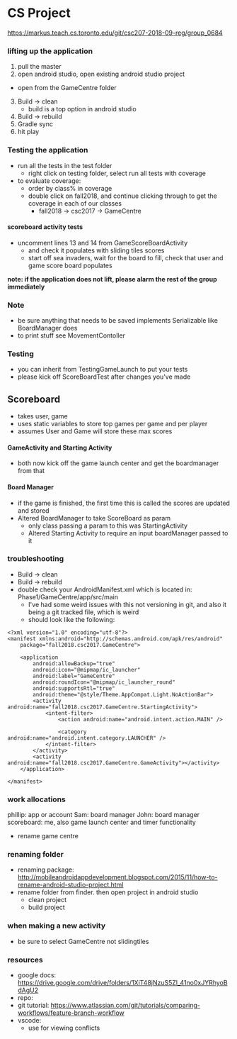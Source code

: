 # CS Project
https://markus.teach.cs.toronto.edu/git/csc207-2018-09-reg/group_0684

### lifting up the application
1. pull the master
2. open android studio, open existing android studio project
  - open from the GameCentre folder
3. Build -> clean
    - build is a top option in android studio
4. Build -> rebuild
5. Gradle sync
6. hit play

### Testing the application
- run all the tests in the test folder
    - right click on testing folder, select run all tests with coverage
- to evaluate coverage: 
    - order by class% in coverage
    - double click on fall2018, and continue clicking through to get the coverage in each of our classes
        - fall2018 -> csc2017 -> GameCentre

#### scoreboard activity tests
- uncomment lines 13 and 14 from GameScoreBoardActivity
    - and check it populates with sliding tiles scores
    - start off sea invaders, wait for the board to fill, check that user and game score board populates

**note: if the application does not lift, please alarm the rest of the group immediately**

### Note
- be sure anything that needs to be saved implements Serializable like BoardManager does
- to print stuff see MovementContoller

### Testing
- you can inherit from TestingGameLaunch to put your tests
- please kick off ScoreBoardTest after changes you've made

## Scoreboard
- takes user, game
- uses static variables to store top games per game and per player
- assumes User and Game will store these max scores

#### GameActivity and Starting Activity
- both now kick off the game launch center and get the boardmanager from that

#### Board Manager
- if the game is finished, the first time this is called the scores are updated and stored
- Altered BoardManager to take ScoreBoard as param
    - only class passing a param to this was StartingActivity
    - Altered Starting Activity to require an input boardManager passed to it

### troubleshooting
- Build -> clean
- Build -> rebuild
- double check your AndroidManifest.xml which is located in: Phase1/GameCentre/app/src/main
    - I've had some weird issues with this not versioning in git, and also it being a git tracked file, which is weird
    - should look like the following:

```{java}
<?xml version="1.0" encoding="utf-8"?>
<manifest xmlns:android="http://schemas.android.com/apk/res/android"
    package="fall2018.csc2017.GameCentre">

    <application
        android:allowBackup="true"
        android:icon="@mipmap/ic_launcher"
        android:label="GameCentre"
        android:roundIcon="@mipmap/ic_launcher_round"
        android:supportsRtl="true"
        android:theme="@style/Theme.AppCompat.Light.NoActionBar">
        <activity android:name="fall2018.csc2017.GameCentre.StartingActivity">
            <intent-filter>
                <action android:name="android.intent.action.MAIN" />

                <category android:name="android.intent.category.LAUNCHER" />
            </intent-filter>
        </activity>
        <activity android:name="fall2018.csc2017.GameCentre.GameActivity"></activity>
    </application>

</manifest>
```


### work allocations
phillip: app or account
Sam: board manager
John: board manager
scoreboard: me, also game launch center and timer functionality
  - rename game centre


### renaming folder
- renaming package: http://mobileandroidappdevelopment.blogspot.com/2015/11/how-to-rename-android-studio-project.html
- rename folder from finder. then open project in android studio
    - clean project
    - build project

### when making a new activity
- be sure to select GameCentre not slidingtiles

### resources
- google docs: https://drive.google.com/drive/folders/1XiT48jNzuS5Zl_41no0xJYRhyoBdAgU2
- repo: 
- git tutorial: https://www.atlassian.com/git/tutorials/comparing-workflows/feature-branch-workflow
- vscode: 
    - use for viewing conflicts